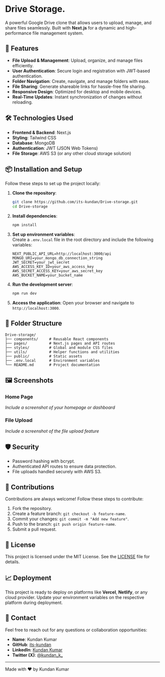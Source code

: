 # Drive Storage.

A powerful Google Drive clone that allows users to upload, manage, and share files seamlessly. Built with **Next.js** for a dynamic and high-performance file management system.

## 🚀 Features

- **File Upload & Management**: Upload, organize, and manage files efficiently.
- **User Authentication**: Secure login and registration with JWT-based authentication.
- **Folder Navigation**: Create, navigate, and manage folders with ease.
- **File Sharing**: Generate shareable links for hassle-free file sharing.
- **Responsive Design**: Optimized for desktop and mobile devices.
- **Real-Time Updates**: Instant synchronization of changes without reloading.

## 🛠️ Technologies Used

- **Frontend & Backend**: Next.js
- **Styling**: Tailwind CSS
- **Database**: MongoDB
- **Authentication**: JWT (JSON Web Tokens)
- **File Storage**: AWS S3 (or any other cloud storage solution)

## 📦 Installation and Setup

Follow these steps to set up the project locally:

1. **Clone the repository**:
   ```bash
   git clone https://github.com/its-kundan/Drive-storage.git
   cd Drive-storage
   ```

2. **Install dependencies**:
   ```bash
   npm install
   ```

3. **Set up environment variables**:  
   Create a `.env.local` file in the root directory and include the following variables:
   ```env
   NEXT_PUBLIC_API_URL=http://localhost:3000/api
   MONGO_URI=your_mongo_db_connection_string
   JWT_SECRET=your_jwt_secret
   AWS_ACCESS_KEY_ID=your_aws_access_key
   AWS_SECRET_ACCESS_KEY=your_aws_secret_key
   AWS_BUCKET_NAME=your_bucket_name
   ```

4. **Run the development server**:
   ```bash
   npm run dev
   ```

5. **Access the application**:
   Open your browser and navigate to `http://localhost:3000`.

## 📂 Folder Structure

```
Drive-storage/
├── components/     # Reusable React components
├── pages/          # Next.js pages and API routes
├── styles/         # Global and module CSS files
├── utils/          # Helper functions and utilities
├── public/         # Static assets
├── .env.local      # Environment variables
└── README.md       # Project documentation
```

## 🖼️ Screenshots

### Home Page
*Include a screenshot of your homepage or dashboard*

### File Upload
*Include a screenshot of the file upload feature*

## 🛡️ Security

- Password hashing with bcrypt.
- Authenticated API routes to ensure data protection.
- File uploads handled securely with AWS S3.

## 🤝 Contributions

Contributions are always welcome! Follow these steps to contribute:

1. Fork the repository.
2. Create a feature branch: `git checkout -b feature-name`.
3. Commit your changes: `git commit -m "Add new feature"`.
4. Push to the branch: `git push origin feature-name`.
5. Submit a pull request.

## 📄 License

This project is licensed under the MIT License. See the [LICENSE](LICENSE) file for details.

## 📈 Deployment

This project is ready to deploy on platforms like **Vercel**, **Netlify**, or any cloud provider. Update your environment variables on the respective platform during deployment.

## 📝 Contact

Feel free to reach out for any questions or collaboration opportunities:

- **Name**: Kundan Kumar  
- **GitHub**: [its-kundan](https://github.com/its-kundan)  
- **LinkedIn**: [Kundan Kumar](https://www.linkedin.com/in/its-kundan/)  
- **Twitter (X)**: [@kundan_k_](https://x.com/kundan_k_)

---

Made with ❤️ by Kundan Kumar
